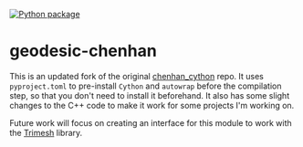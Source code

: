 [![Python package](https://github.com/vanandrew/geodesic-chenhan/actions/workflows/python-package.yml/badge.svg?branch=master)](https://github.com/vanandrew/geodesic-chenhan/actions/workflows/python-package.yml)

geodesic-chenhan
=================

This is an updated fork of the original [chenhan_cython](https://github.com/aalavandhaann/chenhan_cython) repo. It uses `pyproject.toml` to pre-install `Cython` and `autowrap` before the compilation step, so that you don't need to install it beforehand. It also has some slight changes to the C++ code to make it work for some
projects I'm working on.

Future work will focus on creating an interface for this module to work with the [Trimesh](https://github.com/mikedh/trimesh) library.
